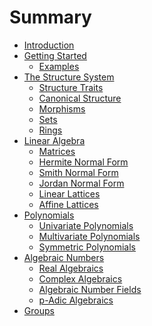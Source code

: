 # Summary

- [Introduction](./introduction.md)
- [Getting Started](./getting_started/root.md)
  - [Examples](./getting_started/examples.md)
- [The Structure System](./structure/structure_root.md)
  - [Structure Traits](./structure/structure.md)
  - [Canonical Structure](./structure/canonical.md)
  - [Morphisms]()
  - [Sets]()
  - [Rings]()
- [Linear Algebra]()
  - [Matrices]()
  - [Hermite Normal Form]()
  - [Smith Normal Form]()
  - [Jordan Normal Form]()
  - [Linear Lattices]()
  - [Affine Lattices]()
- [Polynomials]()
  - [Univariate Polynomials]()
  - [Multivariate Polynomials]()
  - [Symmetric Polynomials]()
- [Algebraic Numbers]()
  - [Real Algebraics]()
  - [Complex Algebraics]()
  - [Algebraic Number Fields]()
  - [p-Adic Algebraics]()
- [Groups]()